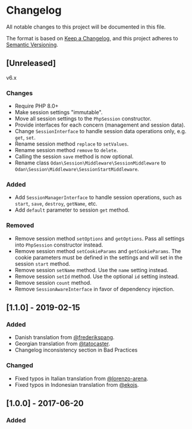 # Changelog

All notable changes to this project will be documented in this file.

The format is based on [Keep a Changelog](https://keepachangelog.com/en/1.0.0/),
and this project adheres to [Semantic Versioning](https://semver.org/spec/v2.0.0.html).

## [Unreleased]

v6.x

### Changes

* Require PHP 8.0+
* Make session settings "immutable".
* Move all session settings to the `PhpSession` constructor.
* Provide interfaces for each concern (management and session data).
* Change `SessionInterface` to handle session data operations only, e.g. `get`, `set`.
* Rename session method `replace` to `setValues`.
* Rename session method `remove` to `delete`.
* Calling the session `save` method is now optional.
* Rename class `Odan\Session\Middleware\SessionMiddleware` to `Odan\Session\Middleware\SessionStartMiddleware`.

### Added

* Add `SessionManagerInterface` to handle session operations, such as `start`, `save`, `destroy`, `getName`, etc.
* Add `default` parameter to session `get` method.

### Removed

* Remove session method `setOptions` and `getOptions`. Pass all settings into `PhpSession` constructor instead.
* Remove session method `setCookieParams` and `getCookieParams`. The cookie parameters must be 
  defined in the settings and will set in the session `start` method.
* Remove session `setName` method. Use the `name` setting instead.
* Remove session `setId` method. Use the optional `id` setting instead.
* Remove session `count` method.
* Remove `SessionAwareInterface` in favor of dependency injection.

## [1.1.0] - 2019-02-15

### Added

- Danish translation from [@frederikspang](https://github.com/frederikspang).
- Georgian translation from [@tatocaster](https://github.com/tatocaster).
- Changelog inconsistency section in Bad Practices

### Changed

- Fixed typos in Italian translation from [@lorenzo-arena](https://github.com/lorenzo-arena).
- Fixed typos in Indonesian translation from [@ekojs](https://github.com/ekojs).

## [1.0.0] - 2017-06-20

### Added
